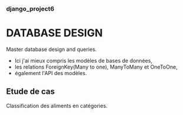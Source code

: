 ### django_project6
# DATABASE DESIGN
Master  database design and queries.
- Ici j'ai mieux compris les modèles de bases de données,
- les relations ForeignKey(Many to one), ManyToMany et OneToOne,
- également l'API des modèles.

## Etude de cas
Classification des aliments en catégories.
